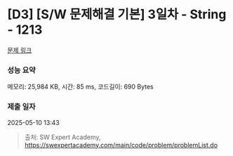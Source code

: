 # [D3] [S/W 문제해결 기본] 3일차 - String - 1213 

[문제 링크](https://swexpertacademy.com/main/code/problem/problemDetail.do?contestProbId=AV14P0c6AAUCFAYi) 

### 성능 요약

메모리: 25,984 KB, 시간: 85 ms, 코드길이: 690 Bytes

### 제출 일자

2025-05-10 13:43



> 출처: SW Expert Academy, https://swexpertacademy.com/main/code/problem/problemList.do
